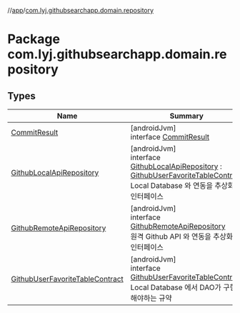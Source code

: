 //[app](../../index.md)/[com.lyj.githubsearchapp.domain.repository](index.md)

# Package com.lyj.githubsearchapp.domain.repository

## Types

| Name | Summary |
|---|---|
| [CommitResult](-commit-result/index.md) | [androidJvm]<br>interface [CommitResult](-commit-result/index.md) |
| [GithubLocalApiRepository](-github-local-api-repository/index.md) | [androidJvm]<br>interface [GithubLocalApiRepository](-github-local-api-repository/index.md) : [GithubUserFavoriteTableContract](-github-user-favorite-table-contract/index.md)<br>Local Database 와 연동을 추상화한 인터페이스 |
| [GithubRemoteApiRepository](-github-remote-api-repository/index.md) | [androidJvm]<br>interface [GithubRemoteApiRepository](-github-remote-api-repository/index.md)<br>원격 Github API 와 연동을 추상화한 인터페이스 |
| [GithubUserFavoriteTableContract](-github-user-favorite-table-contract/index.md) | [androidJvm]<br>interface [GithubUserFavoriteTableContract](-github-user-favorite-table-contract/index.md)<br>Local Database 에서 DAO가 구현해야하는 규약 |
